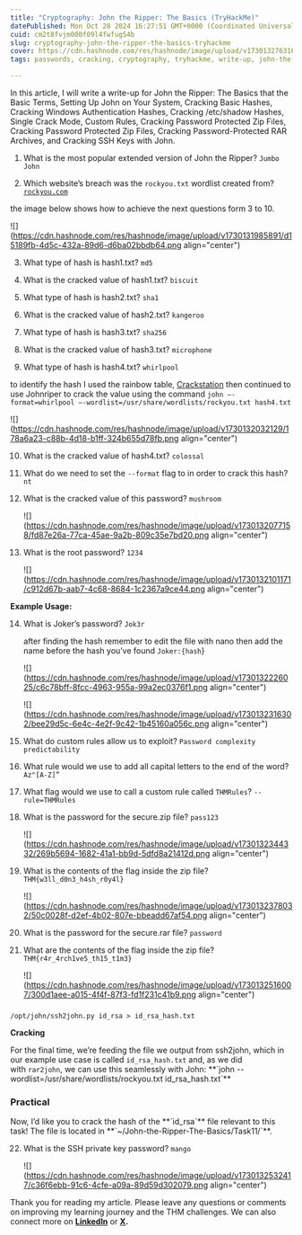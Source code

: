 ```yaml
---
title: "Cryptography: John the Ripper: The Basics (TryHackMe)"
datePublished: Mon Oct 28 2024 16:27:51 GMT+0000 (Coordinated Universal Time)
cuid: cm2t8fvjm000f09l4fwfug54b
slug: cryptography-john-the-ripper-the-basics-tryhackme
cover: https://cdn.hashnode.com/res/hashnode/image/upload/v1730132763165/58383911-45fa-4c16-97de-1d3489bcb1cc.png
tags: passwords, cracking, cryptography, tryhackme, write-up, john-the-ripper, rainbow-table

---
```


In this article, I will write a write-up for John the Ripper: The Basics that the Basic Terms, Setting Up John on Your System, Cracking Basic Hashes, Cracking Windows Authentication Hashes, Cracking /etc/shadow Hashes, Single Crack Mode, Custom Rules, Cracking Password Protected Zip Files, Cracking Password Protected Zip Files, Cracking Password-Protected RAR Archives, and Cracking SSH Keys with John.

1. What is the most popular extended version of John the Ripper? `Jumbo John`
    
2. Which website’s breach was the `rockyou.txt` wordlist created from? [`rockyou.com`](http://rockyou.com/)
    

the image below shows how to achieve the next questions form 3 to 10.  

![](https://cdn.hashnode.com/res/hashnode/image/upload/v1730131985891/d15189fb-4d5c-432a-89d6-d6ba02bbdb64.png align="center")

3. What type of hash is hash1.txt? `md5`
    
4. What is the cracked value of hash1.txt? `biscuit`
    
5. What type of hash is hash2.txt? `sha1`
    
6. What is the cracked value of hash2.txt? `kangeroo`
    
7. What type of hash is hash3.txt? `sha256`
    
8. What is the cracked value of hash3.txt? `microphone`
    
9. What type of hash is hash4.txt? `whirlpool`
    

to identify the hash I used the rainbow table, [Crackstation](https://crackstation.net/) then continued to use Johnriper to crack the value using the command `john —-format=whirlpool —-wordlist=/usr/share/wordlists/rockyou.txt hash4.txt`

![](https://cdn.hashnode.com/res/hashnode/image/upload/v1730132032129/178a6a23-c88b-4d18-b1ff-324b655d78fb.png align="center")

10. What is the cracked value of hash4.txt? `colossal`
    
11. What do we need to set the `--format` flag to in order to crack this hash? `nt`
    
12. What is the cracked value of this password? `mushroom`
    
    ![](https://cdn.hashnode.com/res/hashnode/image/upload/v1730132077158/fd87e26a-77ca-45ae-9a2b-809c35e7bd20.png align="center")
    
13. What is the root password? `1234`  
    
    ![](https://cdn.hashnode.com/res/hashnode/image/upload/v1730132101171/c912d67b-aab7-4c68-8684-1c2367a9ce44.png align="center")
    

**Example Usage:**

14. What is Joker’s password? `Jok3r`  
      
    after finding the hash remember to edit the file with nano then add the name before the hash you’ve found `Joker:{hash`}
    
    ![](https://cdn.hashnode.com/res/hashnode/image/upload/v1730132226025/c6c78bff-8fcc-4963-955a-99a2ec0376f1.png align="center")
    
    ![](https://cdn.hashnode.com/res/hashnode/image/upload/v1730132316302/bee29d5c-6e4c-4e2f-9c42-1b45160a056c.png align="center")
    
15. What do custom rules allow us to exploit? `Password complexity predictability`
    
16. What rule would we use to add all capital letters to the end of the word? `Az"[A-Z]”`
    
17. What flag would we use to call a custom rule called `THMRules`? `--rule=THMRules`
    
18. What is the password for the secure.zip file? `pass123`
    
    ![](https://cdn.hashnode.com/res/hashnode/image/upload/v1730132344332/269b5694-1682-41a1-bb9d-5dfd8a21412d.png align="center")
    
19. What is the contents of the flag inside the zip file? `THM{w3ll_d0n3_h4sh_r0y4l}`  
    
    ![](https://cdn.hashnode.com/res/hashnode/image/upload/v1730132378032/50c0028f-d2ef-4b02-807e-bbeadd67af54.png align="center")
    
20. What is the password for the secure.rar file? `password`
    
21. What are the contents of the flag inside the zip file? `THM{r4r_4rch1ve5_th15_t1m3}`
    
    ![](https://cdn.hashnode.com/res/hashnode/image/upload/v1730132516007/300d1aee-a015-4f4f-87f3-fd1f231c41b9.png align="center")
    

###   
`/opt/john/ssh2john.py id_rsa > id_rsa_hash.txt`  
  
**Cracking**

For the final time, we’re feeding the file we output from ssh2john, which in our example use case is called `id_rsa_hash.txt` and, as we did with `rar2john`, we can use this seamlessly with John: \*\*\`john --wordlist=/usr/share/wordlists/rockyou.txt id\_rsa\_hash.txt\`\*\*

### Practical

Now, I’d like you to crack the hash of the \*\*\`id\_rsa\`\*\* file relevant to this task! The file is located in \*\*\`~/John-the-Ripper-The-Basics/Task11/\`\*\*.

22. What is the SSH private key password? `mango`  
    
    ![](https://cdn.hashnode.com/res/hashnode/image/upload/v1730132532417/c36f6ebb-91c6-4cfe-a09a-89d59d302079.png align="center")
    

Thank you for reading my article. Please leave any questions or comments on improving my learning journey and the THM challenges. We can also connect more on [**LinkedIn**](https://www.linkedin.com/in/sharon-jebitok) or [**X**](https://x.com/SharonJebitok)**.**